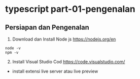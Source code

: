 # typescript part-01-pengenalan
## Persiapan dan Pengenalan
1. Download dan Install Node js
  https://nodejs.org/en <br>
  ```
  node -v
  npm -v
  ```
 2. Install Visual Studio Cod
  https://code.visualstudio.com/ 
  - install extensi live server atau live preview
  
